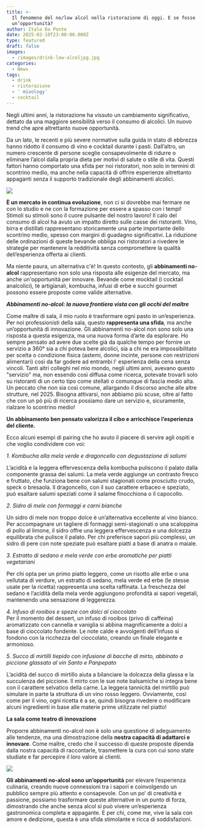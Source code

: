 ```yaml
---
title: >-
  Il fenomeno del no/low alcol nella ristorazione di oggi. E se fosse
  un’opportunità? 
author: Italo Da Ponte
date: 2025-02-10T23:00:00.000Z
type: featured
draft: false
images:
  - /images/drink-low-alcoljpg.jpg
categories:
  - News
tags:
  - drink
  - ristorazione
  - ' mixology'
  - cocktail
---
```


Negli ultimi anni, la ristorazione ha vissuto un cambiamento significativo, dettato da una maggiore sensibilità verso il consumo di alcolici. Un nuovo trend che apre altrettanto nuove opportunità.

Da un lato, le recenti e più severe normative sulla guida in stato di ebbrezza hanno ridotto il consumo di vino e cocktail durante i pasti. Dall’altro, un numero crescente di persone sceglie consapevolmente di ridurre o eliminare l’alcol dalla propria dieta per motivi di salute o stile di vita. Questi fattori hanno comportato una sfida per noi ristoratori, non solo in termini di scontrino medio, ma anche nella capacità di offrire esperienze altrettanto appaganti senza il supporto tradizionale degli abbinamenti alcolici.

![](/images/mojito-2164653_1280.jpg)

**È un mercato in continua evoluzione**, non ci si dovrebbe mai fermare ne con lo studio e ne con la formazione per essere a spasso con i tempi! Stimoli su stimoli sono il cuore pulsante del nostro lavoro! Il calo del consumo di alcol ha avuto un impatto diretto sulle casse dei ristoranti. Vino, birra e distillati rappresentano storicamente una parte importante dello scontrino medio, spesso con margini di guadagno significativi. La riduzione delle ordinazioni di queste bevande obbliga noi ristoratori a rivedere le strategie per mantenere la redditività senza compromettere la qualità dell’esperienza offerta ai clienti.

Ma niente paura, un alternativa c'è! In questo contesto, gli **abbinamenti no-alcol** rappresentano non solo una risposta alle esigenze del mercato, ma anche un'opportunità per innovare. Bevande come mocktail (i cocktail analcolici), tè artigianali, kombucha, infusi di erbe e succhi gourmet possono essere proposte come valide alternative.

***Abbinamenti no-alcol: la nuova frontiera vista con gli occhi del maître***

Come maître di sala, il mio ruolo è trasformare ogni pasto in un’esperienza. Per noi professionisti della sala, questo **rappresenta una sfida**, ma anche un’opportunità di innovazione. Gli abbinamenti no-alcol non sono solo una risposta a questa esigenza, ma una nuova forma d’arte da esplorare. Ho sempre pensato ad avere due scelte già da qualche tempo per fornire un servizio a 360° sia a chi poteva bere alcolici, sia a chi ne era impossibilitato per scelta o condizione fisica (astemi, donne incinte, persone con restrizioni alimentari) così da far godere ad entrambi l' esperienza della cena senza vincoli. Tanti altri colleghi nel mio mondo, negli ultimi anni, avevano questo "servizio" ma, non essendo così diffusa come ricerca, potevate trovarli solo su ristoranti di un certo tipo come stellati o comunque di fascia medio alta. Un peccato che non sia così comune, allargando il discorso anche alle altre strutture, nel 2025. Bisogna attivarsi, non abbiamo più scuse, oltre al fatto che con un pò più di ricerca possiamo dare un servizio e, sicuramente, rialzare lo scontrino medio!

**Un abbinamento ben pensato valorizza il cibo e arricchisce l’esperienza del cliente.**

Ecco alcuni esempi di pairing che ho avuto il piacere di servire agli ospiti e che voglio condividere con voi:

*1. Kombucha alla mela verde e dragoncello con degustazione di salumi*

L’acidità e la leggera effervescenza della kombucha puliscono il palato dalla componente grassa dei salumi. La mela verde aggiunge un contrasto fresco e fruttato, che funziona bene con salumi stagionati come prosciutto crudo, speck o bresaola. Il dragoncello, con il suo carattere erbaceo e speziato, può esaltare salumi speziati come il salame finocchiona o il capocollo.

*2. Sidro di mele con formaggi e carni bianche*

Un sidro di mele non troppo dolce è un’alternativa eccellente al vino bianco. Per accompagnare un tagliere di formaggi semi-stagionati o una scaloppina di pollo al limone, il sidro offre una leggera effervescenza e una dolcezza equilibrata che pulisce il palato. Per chi preferisce sapori più complessi, un sidro di pere con note speziate può esaltare piatti a base di anatra o maiale.

*3. Estratto di sedano e mela verde con erbe aromatiche per piatti vegetariani*

Per chi opta per un primo piatto leggero, come un risotto alle erbe o una vellutata di verdure, un estratto di sedano, mela verde ed erbe (le stesse usate per la ricetta) rappresenta una scelta raffinata. La freschezza del sedano e l’acidità della mela verde aggiungono profondità ai sapori vegetali, mantenendo una sensazione di leggerezza.

*4. Infuso di rooibos e spezie con dolci al cioccolato*
\
Per il momento del dessert, un infuso di rooibos (privo di caffeina) aromatizzato con cannella e vaniglia si abbina magnificamente a dolci a base di cioccolato fondente. Le note calde e avvolgenti dell’infuso si fondono con la ricchezza del cioccolato, creando un finale elegante e armonioso.

*5. Succo di mirtilli tiepido con infusione di bacche di mirto, abbinato a piccione glassato al vin Santo e Panpepato*

L’acidità del succo di mirtillo aiuta a bilanciare la dolcezza della glassa e la succulenza del piccione. Il mirto con le sue note balsamiche si integra bene con il carattere selvatico della carne. La leggera tannicità del mirtillo può simulare in parte la struttura di un vino rosso leggero. Ovviamente, così come per il vino, ogni ricetta è a se, quindi bisogna rivedere o modificare alcuni ingredienti in base alle materie prime utilizzate nel piatto!

**La sala come teatro di innovazione**

Proporre abbinamenti no-alcol non è solo una questione di adeguamento alle tendenze, ma una dimostrazione della **nostra capacità di adattarci e innovare**. Come maître, credo che il successo di queste proposte dipenda dalla nostra capacità di raccontarle, trasmettere la cura con cui sono state studiate e far percepire il loro valore ai clienti.

![](/images/cameriere-cocktail.png)

**Gli abbinamenti no-alcol sono un’opportunità** per elevare l’esperienza culinaria, creando nuove connessioni tra i sapori e coinvolgendo un pubblico sempre più attento e consapevole. Con un po’ di creatività e passione, possiamo trasformare queste alternative in un punto di forza, dimostrando che anche senza alcol si può vivere un’esperienza gastronomica completa e appagante. E per chi, come me, vive la sala con amore e dedizione, questa è una sfida stimolante e ricca di soddisfazioni.
